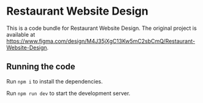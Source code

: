 
  # Restaurant Website Design

  This is a code bundle for Restaurant Website Design. The original project is available at https://www.figma.com/design/M4J35jXgC13Kw5mC2sbCmQ/Restaurant-Website-Design.

  ## Running the code

  Run `npm i` to install the dependencies.

  Run `npm run dev` to start the development server.
  